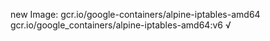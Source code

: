 new Image: gcr.io/google-containers/alpine-iptables-amd64
gcr.io/google_containers/alpine-iptables-amd64:v6 √


